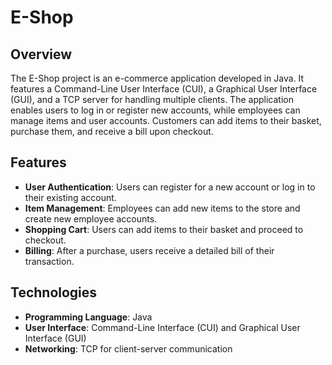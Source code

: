 # E-Shop

## Overview
The E-Shop project is an e-commerce application developed in Java. It features a Command-Line User Interface (CUI), a Graphical User Interface (GUI), and a TCP server for handling multiple clients. The application enables users to log in or register new accounts, while employees can manage items and user accounts. Customers can add items to their basket, purchase them, and receive a bill upon checkout.

## Features
- **User Authentication**: Users can register for a new account or log in to their existing account.
- **Item Management**: Employees can add new items to the store and create new employee accounts.
- **Shopping Cart**: Users can add items to their basket and proceed to checkout.
- **Billing**: After a purchase, users receive a detailed bill of their transaction.

## Technologies
- **Programming Language**: Java
- **User Interface**: Command-Line Interface (CUI) and Graphical User Interface (GUI)
- **Networking**: TCP for client-server communication
